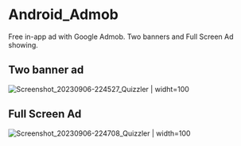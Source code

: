 # Android_Admob
Free in-app ad with Google Admob. Two banners and Full Screen Ad showing. 


## Two banner ad

![Screenshot_20230906-224527_Quizzler](https://github.com/asifichy/Android_Admob/assets/68398397/6cb9708d-f561-48c1-9a27-16c0f34a3ca0) | widht=100





## Full Screen Ad

![Screenshot_20230906-224708_Quizzler](https://github.com/asifichy/Android_Admob/assets/68398397/813370ec-4ed0-40b7-af61-37dc030e7683) | width=100


